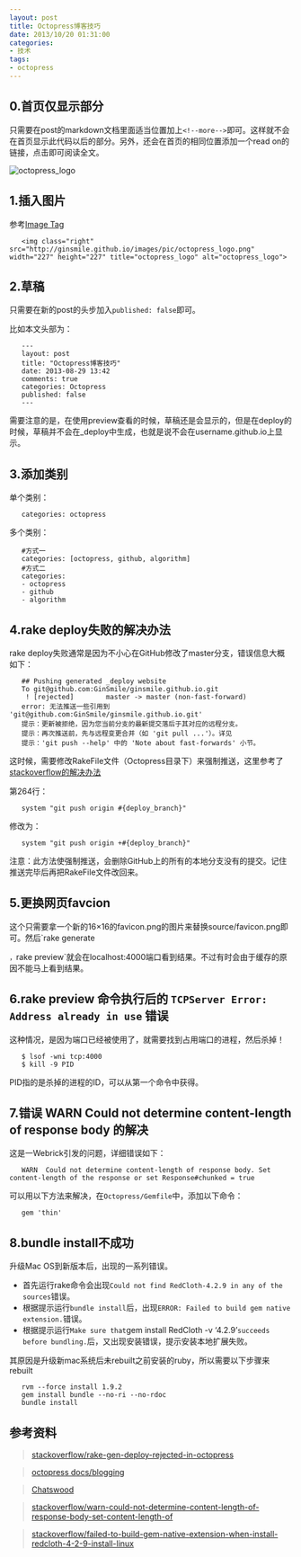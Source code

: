 ```yaml
---
layout: post
title: Octopress博客技巧
date: 2013/10/20 01:31:00
categories: 
- 技术
tags: 
- octopress
---
```


## 0.首页仅显示部分

只需要在post的markdown文档里面适当位置加上`<!--more-->`即可。这样就不会在首页显示此代码以后的部分。另外，还会在首页的相同位置添加一个read on的链接，点击即可阅读全文。  

![octopress_logo](http://ginsmile.github.io/images/pic/octopress_logo.png "octopress_logo")

## 1.插入图片

参考[Image Tag](http://octopress.org/docs/plugins/image-tag/)
```
   <img class="right" src="http://ginsmile.github.io/images/pic/octopress_logo.png" width="227" height="227" title="octopress_logo" alt="octopress_logo">
```

## 2.草稿

只需要在新的post的头步加入`published: false`即可。   

比如本文头部为：
```
   ---
   layout: post
   title: "Octopress博客技巧"
   date: 2013-08-29 13:42
   comments: true
   categories: Octopress
   published: false
   ---
```

需要注意的是，在使用preview查看的时候，草稿还是会显示的，但是在deploy的时候，草稿并不会在_deploy中生成，也就是说不会在username.github.io上显示。

## 3.添加类别

单个类别：
```
   categories: octopress
```

多个类别：
```
   #方式一
   categories: [octopress, github, algorithm]
   #方式二
   categories:
   - octopress
   - github
   - algorithm
```

## 4.rake deploy失败的解决办法

rake deploy失败通常是因为不小心在GitHub修改了master分支，错误信息大概如下：
```
   ## Pushing generated _deploy website
   To git@github.com:GinSmile/ginsmile.github.io.git
    ! [rejected]        master -> master (non-fast-forward)
   error: 无法推送一些引用到 'git@github.com:GinSmile/ginsmile.github.io.git'
   提示：更新被拒绝，因为您当前分支的最新提交落后于其对应的远程分支。
   提示：再次推送前，先与远程变更合并（如 'git pull ...'）。详见
   提示：'git push --help' 中的 'Note about fast-forwards' 小节。    
```

这时候，需要修改RakeFile文件（Octopress目录下）来强制推送，这里参考了[stackoverflow的解决办法](http://stackoverflow.com/questions/17609453/rake-gen-deploy-rejected-in-octopress)  

第264行：
```
   system "git push origin #{deploy_branch}"
```

修改为：
```
   system "git push origin +#{deploy_branch}"
```

注意：此方法使强制推送，会删除GitHub上的所有的本地分支没有的提交。记住推送完毕后再把RakeFile文件改回来。

## 5.更换网页favcion

这个只需要拿一个新的16×16的favicon.png的图片来替换source/favicon.png即可。然后`rake generate

`，`rake preview`就会在localhost:4000端口看到结果。不过有时会由于缓存的原因不能马上看到结果。

## 6.rake preview 命令执行后的 `TCPServer Error: Address already in use` 错误

这种情况，是因为端口已经被使用了，就需要找到占用端口的进程，然后杀掉！
```
   $ lsof -wni tcp:4000
   $ kill -9 PID
```

PID指的是杀掉的进程的ID，可以从第一个命令中获得。

## 7.错误 WARN Could not determine content-length of response body 的解决

这是一Webrick引发的问题，详细错误如下：
```
   WARN  Could not determine content-length of response body. Set content-length of the response or set Response#chunked = true
```

可以用以下方法来解决，在`Octopress/Gemfile`中，添加以下命令：
```
   gem 'thin'
```

## 8.bundle install不成功

升级Mac OS到新版本后，出现的一系列错误。

*   首先运行rake命令会出现`Could not find RedCloth-4.2.9 in any of the sources`错误。
*   根据提示运行`bundle install`后，出现`ERROR: Failed to build gem native extension.`错误。
*   根据提示运行`Make sure that`gem install RedCloth -v ‘4.2.9’`succeeds before bundling.`后，又出现安装错误，提示安装本地扩展失败。

其原因是升级新mac系统后未rebuilt之前安装的ruby，所以需要以下步骤来rebuilt
```
   rvm --force install 1.9.2
   gem install bundle --no-ri --no-rdoc
   bundle install
```

## 参考资料

> [stackoverflow/rake-gen-deploy-rejected-in-octopress](http://stackoverflow.com/questions/17609453/rake-gen-deploy-rejected-in-octopress)   

>  [octopress docs/blogging](http://octopress.org/docs/blogging/)   

>  [Chatswood](http://blog.chatswood.org.uk/)   

>  [stackoverflow/warn-could-not-determine-content-length-of-response-body-set-content-length-of](http://stackoverflow.com/questions/9612618/warn-could-not-determine-content-length-of-response-body-set-content-length-of)   

>  [stackoverflow/failed-to-build-gem-native-extension-when-install-redcloth-4-2-9-install-linux](http://stackoverflow.com/questions/12119138/failed-to-build-gem-native-extension-when-install-redcloth-4-2-9-install-linux)
